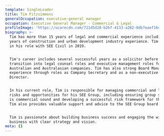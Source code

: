 ```yaml
---
template: SingleLeader
title: Tim Fitzsimmons
generalOccupation: executive-general manager
occupation: Executive General Manager - Commercial & Legal
profileImage: 'https://ucarecdn.com/711d5d28-b2bf-4133-a282-8db7eaef16c5/'
biography: >-
  Tim has more than 15 years of legal and commercial experience including 12
  years of construction and urban development industry experience. Tim commenced
  in his role with SEE Civil in 2019. 


  Tim's career includes several successful years as a solicitor before
  transition into legal counsel roles and executive management roles for large
  Australian and Australasian companies. Tim has also strong Board Management
  experience through roles as Company Secretary and as a non-executive
  Director. 


  In his current role, Tim is responsible for managing commercial and legal
  risks and opportunities for his SEE Group, including ensuring group strategy
  is commercial sound and developing a successful risk framework for the group.
  Tim also provides valuable support and advice to the SEE Group board. 


  Tim is passionate about building business success and engaging the wider
  business with clear strategy and vision.
meta: {}
---
```


